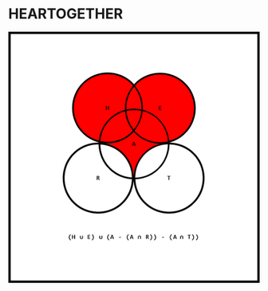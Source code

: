 # HEARTOGETHER

![](https://github.com/DanielBrito/no-ritmo-de-algo/blob/master/PoemasVisuais/img/heartogether.jpg)
